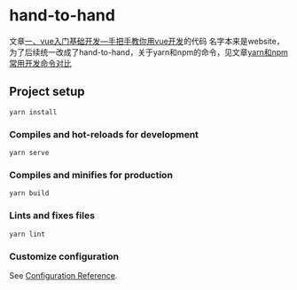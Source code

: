 # hand-to-hand
文章[一、vue入门基础开发—手把手教你用vue开发](https://www.jianshu.com/p/4d9b2183601d)的代码
名字本来是website，为了后续统一改成了hand-to-hand，关于yarn和npm的命令，见文章[yarn和npm常用开发命令对比](https://www.jianshu.com/p/a75a7bb10791)

## Project setup
```
yarn install
```

### Compiles and hot-reloads for development
```
yarn serve
```

### Compiles and minifies for production
```
yarn build
```

### Lints and fixes files
```
yarn lint
```

### Customize configuration
See [Configuration Reference](https://cli.vuejs.org/config/).
